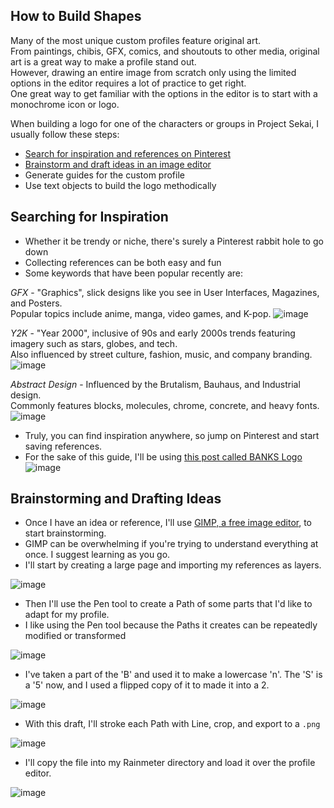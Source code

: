 ## How to Build Shapes

Many of the most unique custom profiles feature original art.  
From paintings, chibis, GFX, comics, and shoutouts to other media, original art is a great way to make a profile stand out.  
However, drawing an entire image from scratch only using the limited options in the editor requires a lot of practice to get right.  
One great way to get familiar with the options in the editor is to start with a monochrome icon or logo.  

When building a logo for one of the characters or groups in Project Sekai, I usually follow these steps:

* [Search for inspiration and references on Pinterest](#Searching-for-Inspiration)
* [Brainstorm and draft ideas in an image editor](#Brainstorming-and-Drafting-Ideas)
* Generate guides for the custom profile
* Use text objects to build the logo methodically

## Searching for Inspiration

* Whether it be trendy or niche, there's surely a Pinterest rabbit hole to go down
* Collecting references can be both easy and fun
* Some keywords that have been popular recently are:

_GFX_ - "Graphics", slick designs like you see in User Interfaces, Magazines, and Posters.  
Popular topics include anime, manga, video games, and K-pop.
![image](https://github.com/user-attachments/assets/a7a250ea-90fa-4cec-b4b6-8cf6fa37396a)

_Y2K_ - "Year 2000", inclusive of 90s and early 2000s trends featuring imagery such as stars, globes, and tech.  
Also influenced by street culture, fashion, music, and company branding.
![image](https://github.com/user-attachments/assets/240a7558-bf62-4a2b-8a93-5e6de8823b57)

_Abstract Design_ - Influenced by the Brutalism, Bauhaus, and Industrial design.   
Commonly features blocks, molecules, chrome, concrete, and heavy fonts.  
![image](https://github.com/user-attachments/assets/3a1684a2-faf1-499a-9022-fa2ca2e97f82)

* Truly, you can find inspiration anywhere, so jump on Pinterest and start saving references.
* For the sake of this guide, I'll be using [this post called BANKS Logo](https://www.pinterest.com/pin/746471706998268140/)
![image](https://github.com/user-attachments/assets/2bfd54ec-caf0-4be8-8d29-7db4d0a1ef1d)

## Brainstorming and Drafting Ideas

* Once I have an idea or reference, I'll use [GIMP, a free image editor](https://www.gimp.org/), to start brainstorming.
* GIMP can be overwhelming if you're trying to understand everything at once. I suggest learning as you go.
* I'll start by creating a large page and importing my references as layers.

![image](https://github.com/user-attachments/assets/231f863b-0d7c-41f3-8694-a169cb07be87)

* Then I'll use the Pen tool to create a Path of some parts that I'd like to adapt for my profile.
* I like using the Pen tool because the Paths it creates can be repeatedly modified or transformed 

![image](https://github.com/user-attachments/assets/9e405c95-a3a5-4726-a6e9-db13e003e34c)

* I've taken a part of the 'B' and used it to make a lowercase 'n'. The 'S' is a '5' now, and I used a flipped copy of it to made it into a 2.

![image](https://github.com/user-attachments/assets/bfe83b4f-86f1-4192-9ec4-e7c07c8aecd4)

* With this draft, I'll stroke each Path with Line, crop, and export to a `.png`

![image](https://github.com/user-attachments/assets/21915f5c-049f-4338-a8f0-6cf3a0508396)

* I'll copy the file into my Rainmeter directory and load it over the profile editor.

![image](https://github.com/user-attachments/assets/68d7fcb5-1264-4475-bd62-5bd0410444e3)
